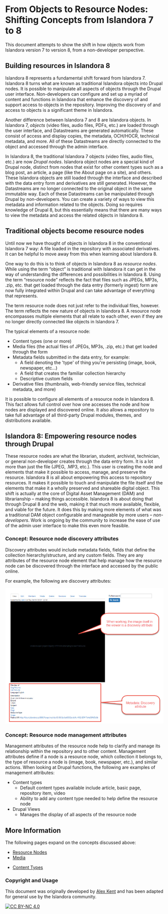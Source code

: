 # From Objects to Resource Nodes: Shifting Concepts from Islandora 7 to 8

This document attempts to show the shift in how objects work from Islandora version 7 to version 8, from a non-developer perspective.

## Building resources in Islandora 8

Islandora 8 represents a fundamental shift forward from Islandora 7. Islandora 8 turns what are known as traditional Islandora objects into Drupal nodes. It is possible to manipulate all aspects of objects through the Drupal user interface. Non-developers can configure and set up a myriad of content and functions in Islandora that enhance the discovery of and support access to objects in the repository. Improving the discovery of and access to objects is a significant theme in Islandora. 

Another difference between Islandora 7 and 8 are Islandora objects. In Islandora 7, _objects_ (video files, audio files, PDFs, etc.) are loaded through the user interface, and Datastreams are generated automatically. These consist of access and display copies, the metadata, OCH/HOCR, technical metadata, and more. All of these Datastreams are directly connected to the object and accessed through the admin interface. 

In Islandora 8, the traditional Islandora 7 objects (video files, audio files, etc.) are now _Drupal nodes_. Islandora object nodes are a special kind of Drupal node, distinct from nodes that exist for other content types such as a blog post, an article, a page (like the About page on a site), and others. These Islandora objects are still loaded through the interface and described with the data entry form and derivatives are still generated. However, the Datastreams are no longer connected to the original object in the same immutable way. Each of these Datastreams can be manipulated through Drupal by non-developers.  You can create a variety of ways to view this metadata and information related to the objects. Doing so requires knowledge of Drupal 8, but this essentially means that there are many ways to view the metadata and access the related objects in Islandora 8. 


## Traditional objects become resource nodes

Until now we have thought of objects in Islandora 8 in the conventional Islandora 7 way: A file loaded in the repository with associated derivatives. It can be helpful to move away from this when learning about Islandora 8. 

One way to do this is to think of objects in Islandora 8 as _resource nodes_. While using the term “object” is traditional with Islandora it can get in the way of understanding the differences and possibilities in Islandora 8. Using the term “resource node” reflects the fact that files such as JPEGs, MP3s, .zip, etc. that get loaded through the data entry (formerly ingest) form are now fully integrated within Drupal and can take advantage of everything that represents. 

The term resource node does not just refer to the individual files, however. The term reflects the new nature of objects in Islandora 8. A resource node encompasses multiple elements that all relate to each other, even if they are no longer directly connected like objects in Islandora 7. 

The typical elements of a resource node:

-   Content types (one or more)
-   Media files (the actual files of JPEGs, MP3s, .zip, etc.) that get loaded through the form
-   Metadata fields submitted in the data entry, for example:
    -   A field denoting the 'type' of thing you're persisting (image, book, newspaper, etc...)
    -   A field that creates the familiar collection hierarchy
    -   Descriptive custom fields
-   Derivative files (thumbnails, web-friendly service files, technical metadata, and more)

It is possible to configure all elements of a resource node in Islandora 8. This fact allows full control over how one accesses the node and how nodes are displayed and discovered online. It also allows a repository to take full advantage of all third-party Drupal modules, themes, and distributions available.  


## Islandora 8: Empowering resource nodes through Drupal

These resource nodes are what the librarian, student, archivist, technician, or general non-developer creates through the data entry form. It is a lot more than just the file (JPEG, .MP3, etc.). This user is creating the node and elements that make it possible to access, manage, and preserve the resource. Islandora 8 is all about empowering this access to repository resources. It makes it possible to touch and manipulate the file itself and the elements that make it a wholly preserved and shareable digital object. This shift is actually at the core of Digital Asset Management (DAM) and librarianship – making things accessible. Islandora 8 is about doing that through Drupal 8 and the web, making it that much more available, flexible, and viable for the future. It does this by making more elements of what was a traditional DAM object configurable and manageable by more users – _non-developers_. Work is ongoing by the community to increase the ease of use of the admin user interface to make this even more feasible. 

### Concept: Resource node discovery attributes

Discovery attributes would include metadata fields, fields that define the collection hierarchy/structure, and any custom fields. They are any attributes of the resource node element that help manage how the resource node can be discovered through the interface and accessed by the public online. 

For example, the following are discovery attributes:

![screenshot of viewer and metadata](../assets/objects_to_resouce_nodes_attributes.jpg)

### Concept: Resource node management attributes

Management attributes of the resource node help to clarify and manage its relationship within the repository and to other content. Management attributes define if a node is a resource node, which collection it belongs to, the type of resource a node is (image, book, newspaper, etc.), and similar actions. When looking at Drupal functions, the following are examples of management attributes: 

- Content types 
    -   Default content types available include article, basic page, repository item, video
    -   Ability to add any content type needed to help define the resource node 
-   Drupal Views
    -   Manages the display of all aspects of the resource node 

## More Information

The following pages expand on the concepts discussed above:

- [Resource Nodes](resource-nodes.md)
- [Media](media.md)
<!-- - [Make an Image](creating-a-node.md)-->
- [Content Types](content_types.md)

### Copyright and Usage

This document was originally developed by [Alex Kent](https://github.com/alexkent0) and has been adapted for general use by the Islandora community. 

[![CC BY-NC 4.0](https://mirrors.creativecommons.org/presskit/buttons/88x31/svg/by-nc.svg)](https://creativecommons.org/licenses/by-nc/4.0/)
